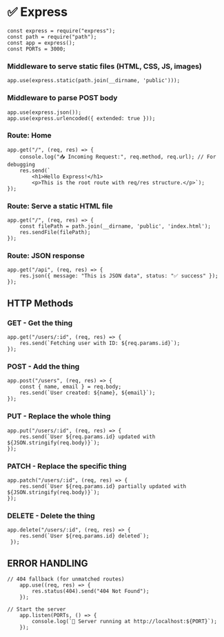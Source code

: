 # ✅ Express

    const express = require("express");
    const path = require("path");
    const app = express();
    const PORTs = 3000;

### Middleware to serve static files (HTML, CSS, JS, images)
    app.use(express.static(path.join(__dirname, 'public')));

### Middleware to parse POST body
    app.use(express.json());
    app.use(express.urlencoded({ extended: true }));

### Route: Home
    app.get("/", (req, res) => {
        console.log("📥 Incoming Request:", req.method, req.url); // For debugging
        res.send(`
            <h1>Hello Express!</h1>
            <p>This is the root route with req/res structure.</p>`);
    });

### Route: Serve a static HTML file
    app.get("/", (req, res) => {
        const filePath = path.join(__dirname, 'public', 'index.html');
        res.sendFile(filePath);
    });

### Route: JSON response
    app.get("/api", (req, res) => {
        res.json({ message: "This is JSON data", status: "✅ success" });
    });

## HTTP Methods

### GET - Get the thing
    app.get("/users/:id", (req, res) => {
        res.send(`Fetching user with ID: ${req.params.id}`);
    });

### POST - Add the thing
    app.post("/users", (req, res) => {
        const { name, email } = req.body;
        res.send(`User created: ${name}, ${email}`);
    });

### PUT - Replace the whole thing
    app.put("/users/:id", (req, res) => {
        res.send(`User ${req.params.id} updated with ${JSON.stringify(req.body)}`);
    });

### PATCH - Replace the specific thing
    app.patch("/users/:id", (req, res) => {
        res.send(`User ${req.params.id} partially updated with ${JSON.stringify(req.body)}`);
    });

### DELETE - Delete the thing
    app.delete("/users/:id", (req, res) => {
        res.send(`User ${req.params.id} deleted`);
     });

## ERROR HANDLING

    // 404 fallback (for unmatched routes)
        app.use((req, res) => {
            res.status(404).send("404 Not Found");
        });

    // Start the server
        app.listen(PORTs, () => {
            console.log(`🚀 Server running at http://localhost:${PORT}`);
        });
